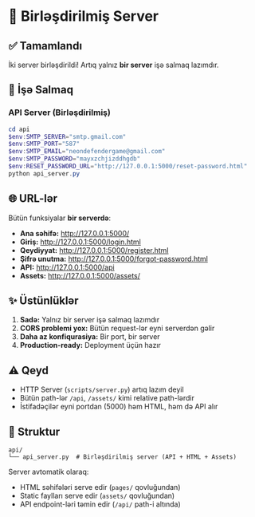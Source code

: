 # 🎯 Birləşdirilmiş Server

## ✅ Tamamlandı

İki server birləşdirildi! Artıq yalnız **bir server** işə salmaq lazımdır.

## 🚀 İşə Salmaq

### API Server (Birləşdirilmiş)

```powershell
cd api
$env:SMTP_SERVER="smtp.gmail.com"
$env:SMTP_PORT="587"
$env:SMTP_EMAIL="neondefendergame@gmail.com"
$env:SMTP_PASSWORD="mayxzchjizddhgdb"
$env:RESET_PASSWORD_URL="http://127.0.0.1:5000/reset-password.html"
python api_server.py
```

## 🌐 URL-lər

Bütün funksiyalar **bir serverdə**:

- **Ana səhifə:** http://127.0.0.1:5000/
- **Giriş:** http://127.0.0.1:5000/login.html
- **Qeydiyyat:** http://127.0.0.1:5000/register.html
- **Şifrə unutma:** http://127.0.0.1:5000/forgot-password.html
- **API:** http://127.0.0.1:5000/api
- **Assets:** http://127.0.0.1:5000/assets/

## ✨ Üstünlüklər

1. **Sadə:** Yalnız bir server işə salmaq lazımdır
2. **CORS problemi yox:** Bütün request-lər eyni serverdən gəlir
3. **Daha az konfiqurasiya:** Bir port, bir server
4. **Production-ready:** Deployment üçün hazır

## ⚠️ Qeyd

- HTTP Server (`scripts/server.py`) artıq lazım deyil
- Bütün path-lər `/api`, `/assets/` kimi relative path-lərdir
- İstifadəçilər eyni portdan (5000) həm HTML, həm də API alır

## 🔧 Struktur

```
api/
└── api_server.py  # Birləşdirilmiş server (API + HTML + Assets)
```

Server avtomatik olaraq:
- HTML səhifələri serve edir (`pages/` qovluğundan)
- Static faylları serve edir (`assets/` qovluğundan)
- API endpoint-ləri təmin edir (`/api/` path-i altında)

